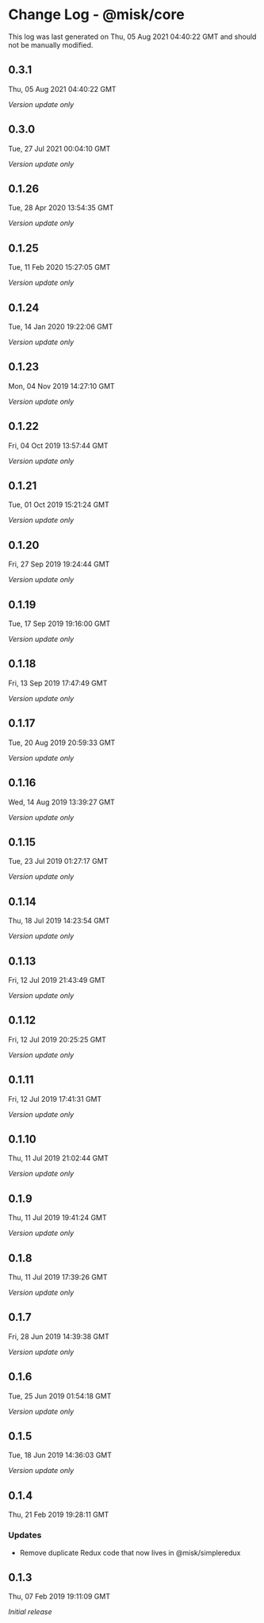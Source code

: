 # Change Log - @misk/core

This log was last generated on Thu, 05 Aug 2021 04:40:22 GMT and should not be manually modified.

## 0.3.1

Thu, 05 Aug 2021 04:40:22 GMT

_Version update only_

## 0.3.0

Tue, 27 Jul 2021 00:04:10 GMT

_Version update only_

## 0.1.26

Tue, 28 Apr 2020 13:54:35 GMT

_Version update only_

## 0.1.25

Tue, 11 Feb 2020 15:27:05 GMT

_Version update only_

## 0.1.24

Tue, 14 Jan 2020 19:22:06 GMT

_Version update only_

## 0.1.23

Mon, 04 Nov 2019 14:27:10 GMT

_Version update only_

## 0.1.22

Fri, 04 Oct 2019 13:57:44 GMT

_Version update only_

## 0.1.21

Tue, 01 Oct 2019 15:21:24 GMT

_Version update only_

## 0.1.20

Fri, 27 Sep 2019 19:24:44 GMT

_Version update only_

## 0.1.19

Tue, 17 Sep 2019 19:16:00 GMT

_Version update only_

## 0.1.18

Fri, 13 Sep 2019 17:47:49 GMT

_Version update only_

## 0.1.17

Tue, 20 Aug 2019 20:59:33 GMT

_Version update only_

## 0.1.16

Wed, 14 Aug 2019 13:39:27 GMT

_Version update only_

## 0.1.15

Tue, 23 Jul 2019 01:27:17 GMT

_Version update only_

## 0.1.14

Thu, 18 Jul 2019 14:23:54 GMT

_Version update only_

## 0.1.13

Fri, 12 Jul 2019 21:43:49 GMT

_Version update only_

## 0.1.12

Fri, 12 Jul 2019 20:25:25 GMT

_Version update only_

## 0.1.11

Fri, 12 Jul 2019 17:41:31 GMT

_Version update only_

## 0.1.10

Thu, 11 Jul 2019 21:02:44 GMT

_Version update only_

## 0.1.9

Thu, 11 Jul 2019 19:41:24 GMT

_Version update only_

## 0.1.8

Thu, 11 Jul 2019 17:39:26 GMT

_Version update only_

## 0.1.7

Fri, 28 Jun 2019 14:39:38 GMT

_Version update only_

## 0.1.6

Tue, 25 Jun 2019 01:54:18 GMT

_Version update only_

## 0.1.5

Tue, 18 Jun 2019 14:36:03 GMT

_Version update only_

## 0.1.4

Thu, 21 Feb 2019 19:28:11 GMT

### Updates

- Remove duplicate Redux code that now lives in @misk/simpleredux

## 0.1.3

Thu, 07 Feb 2019 19:11:09 GMT

_Initial release_
